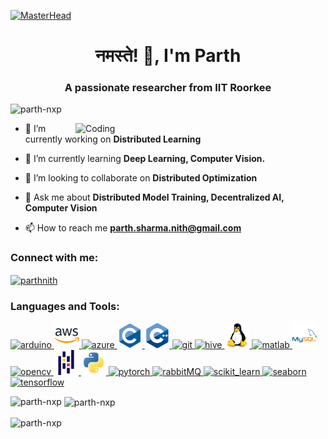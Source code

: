 [![MasterHead](https://media.licdn.com/dms/image/C5612AQHJpQmdyLI8CA/article-cover_image-shrink_720_1280/0/1556697931606?e=1725494400&v=beta&t=0AbAiFnugs5t9tXJm5P_YmrS7vvHuSzIXAP0NQCkv_E)]([https://rishavchanda.io](https://f.hubspotusercontent20.net/hubfs/7196770/wilson-blog-featured-01.jpg))
<h1 align="center"> नमस्ते! 👋, I'm Parth</h1>
<h3 align="center">A passionate researcher from IIT Roorkee</h3>

<p align="left"> <img src="https://komarev.com/ghpvc/?username=parth-nxp&label=Profile%20views&color=0e75b6&style=flat" alt="parth-nxp" /> </p>
<img align="right" alt="Coding" width="400" src="https://media.tenor.com/6JptszQgCnkAAAAj/text-work.gif">

- 🔭 I’m currently working on **Distributed Learning**

- 🌱 I’m currently learning **Deep Learning, Computer Vision.**

- 👯 I’m looking to collaborate on **Distributed Optimization**

- 💬 Ask me about **Distributed Model Training, Decentralized AI, Computer Vision**

- 📫 How to reach me **parth.sharma.nith@gmail.com**

<h3 align="left">Connect with me:</h3>
<p align="left">
<a href="https://linkedin.com/in/parthnith" target="blank"><img align="center" src="https://raw.githubusercontent.com/rahuldkjain/github-profile-readme-generator/master/src/images/icons/Social/linked-in-alt.svg" alt="parthnith" height="30" width="40" /></a>
</p>

<h3 align="left">Languages and Tools:</h3>
<p align="left"> <a href="https://www.arduino.cc/" target="_blank" rel="noreferrer"> <img src="https://cdn.worldvectorlogo.com/logos/arduino-1.svg" alt="arduino" width="40" height="40"/> </a> <a href="https://aws.amazon.com" target="_blank" rel="noreferrer"> <img src="https://raw.githubusercontent.com/devicons/devicon/master/icons/amazonwebservices/amazonwebservices-original-wordmark.svg" alt="aws" width="40" height="40"/> </a> <a href="https://azure.microsoft.com/en-in/" target="_blank" rel="noreferrer"> <img src="https://www.vectorlogo.zone/logos/microsoft_azure/microsoft_azure-icon.svg" alt="azure" width="40" height="40"/> </a> <a href="https://www.cprogramming.com/" target="_blank" rel="noreferrer"> <img src="https://raw.githubusercontent.com/devicons/devicon/master/icons/c/c-original.svg" alt="c" width="40" height="40"/> </a> <a href="https://www.w3schools.com/cpp/" target="_blank" rel="noreferrer"> <img src="https://raw.githubusercontent.com/devicons/devicon/master/icons/cplusplus/cplusplus-original.svg" alt="cplusplus" width="40" height="40"/> </a> <a href="https://git-scm.com/" target="_blank" rel="noreferrer"> <img src="https://www.vectorlogo.zone/logos/git-scm/git-scm-icon.svg" alt="git" width="40" height="40"/> </a> <a href="https://hive.apache.org/" target="_blank" rel="noreferrer"> <img src="https://www.vectorlogo.zone/logos/apache_hive/apache_hive-icon.svg" alt="hive" width="40" height="40"/> </a> <a href="https://www.linux.org/" target="_blank" rel="noreferrer"> <img src="https://raw.githubusercontent.com/devicons/devicon/master/icons/linux/linux-original.svg" alt="linux" width="40" height="40"/> </a> <a href="https://www.mathworks.com/" target="_blank" rel="noreferrer"> <img src="https://upload.wikimedia.org/wikipedia/commons/2/21/Matlab_Logo.png" alt="matlab" width="40" height="40"/> </a> <a href="https://www.mysql.com/" target="_blank" rel="noreferrer"> <img src="https://raw.githubusercontent.com/devicons/devicon/master/icons/mysql/mysql-original-wordmark.svg" alt="mysql" width="40" height="40"/> </a> <a href="https://opencv.org/" target="_blank" rel="noreferrer"> <img src="https://www.vectorlogo.zone/logos/opencv/opencv-icon.svg" alt="opencv" width="40" height="40"/> </a> <a href="https://pandas.pydata.org/" target="_blank" rel="noreferrer"> <img src="https://raw.githubusercontent.com/devicons/devicon/2ae2a900d2f041da66e950e4d48052658d850630/icons/pandas/pandas-original.svg" alt="pandas" width="40" height="40"/> </a> <a href="https://www.python.org" target="_blank" rel="noreferrer"> <img src="https://raw.githubusercontent.com/devicons/devicon/master/icons/python/python-original.svg" alt="python" width="40" height="40"/> </a> <a href="https://pytorch.org/" target="_blank" rel="noreferrer"> <img src="https://www.vectorlogo.zone/logos/pytorch/pytorch-icon.svg" alt="pytorch" width="40" height="40"/> </a> <a href="https://www.rabbitmq.com" target="_blank" rel="noreferrer"> <img src="https://www.vectorlogo.zone/logos/rabbitmq/rabbitmq-icon.svg" alt="rabbitMQ" width="40" height="40"/> </a> <a href="https://scikit-learn.org/" target="_blank" rel="noreferrer"> <img src="https://upload.wikimedia.org/wikipedia/commons/0/05/Scikit_learn_logo_small.svg" alt="scikit_learn" width="40" height="40"/> </a> <a href="https://seaborn.pydata.org/" target="_blank" rel="noreferrer"> <img src="https://seaborn.pydata.org/_images/logo-mark-lightbg.svg" alt="seaborn" width="40" height="40"/> </a> <a href="https://www.tensorflow.org" target="_blank" rel="noreferrer"> <img src="https://www.vectorlogo.zone/logos/tensorflow/tensorflow-icon.svg" alt="tensorflow" width="40" height="40"/> </a> </p>

<p><img align="left" src="https://github-readme-stats.vercel.app/api/top-langs?username=parth-nxp&show_icons=true&locale=en&layout=compact" alt="parth-nxp" /></p>

<p>&nbsp;<img align="center" src="https://github-readme-stats.vercel.app/api?username=parth-nxp&show_icons=true&locale=en" alt="parth-nxp" /></p>

<p><img align="center" src="https://github-readme-streak-stats.herokuapp.com/?user=parth-nxp&" alt="parth-nxp" /></p>
